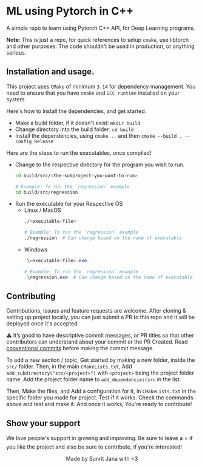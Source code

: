 # ML using Pytorch in C++

A simple repo to learn using Pytorch C++ API, for Deep Learning programs.

**Note**: This is just a repo, for quick references to setup `cmake`, use libtorch and other purposes. 
The code shouldn't be used in production, or anything serious.

## Installation and usage.

This project uses `CMake` of minimum `3.14` for dependency management. You need to ensure that you have `cmake` and `GCC runtime`
installed on your system.

Here's how to install the dependencies, and get started.

- Make a build folder, if it doesn't exist: `mkdir build`
- Change directory into the build folder: `cd build`
- Install the dependencies, using `cmake ..` and then `cmake --build . --config Release`

Here are the steps to run the executables, once compiled!

- Change to the respective directory for the program you wish to run.
  ```sh
  cd build/src/<the-subproject-you-want-to-run>

  # Example: To run the `regression` example
  cd build/src/regression
  ```
- Run the executable for your Respective OS
  - Linux / MacOS
    ```sh
    ./<executable-file>

    # Example: To run the `regression` example
    ./regression  # Can change based on the name of executable
    ```
  - Windows
    ```powershell
    .\<executable-file>.exe

    # Example: To run the `regression` example
    .\regression.exe  # Can change based on the name of executable
    ```

## Contributing

Contributions, issues and feature requests are welcome. After cloning & setting up project locally, you
can just submit a PR to this repo and it will be deployed once it's accepted.

⚠️ It’s good to have descriptive commit messages, or PR titles so that other contributors can understand about your
commit or the PR Created. Read [conventional commits](https://www.conventionalcommits.org/en/v1.0.0-beta.3/)
before making the commit message.

To add a new section / topic, Get started by making a new folder, inside the `src/` folder.
Then, in the main `CMakeLists.txt`, Add `add_subdirectory("src/<project>")` with `<project>` being the 
project folder name. Add the project folder name to `add_dependencies(src` in the list.

Then, Make the files, and Add a configuration for it, in `CMakeLists.txt` in the specific folder you
made for project. Test if it works. Check the commands above and test and make it. And once it works, 
You're ready to contribute!

## Show your support

We love people's support in growing and improving. Be sure to leave a ⭐️ if you like the project and
also be sure to contribute, if you're interested!

<div align="center">
Made by Sunrit Jana with <3
</div>
